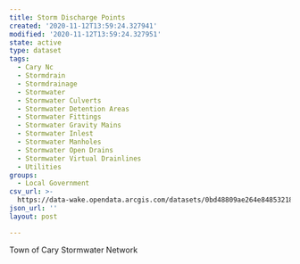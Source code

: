 ```yaml
---
title: Storm Discharge Points
created: '2020-11-12T13:59:24.327941'
modified: '2020-11-12T13:59:24.327951'
state: active
type: dataset
tags:
  - Cary Nc
  - Stormdrain
  - Stormdrainage
  - Stormwater
  - Stormwater Culverts
  - Stormwater Detention Areas
  - Stormwater Fittings
  - Stormwater Gravity Mains
  - Stormwater Inlest
  - Stormwater Manholes
  - Stormwater Open Drains
  - Stormwater Virtual Drainlines
  - Utilities
groups:
  - Local Government
csv_url: >-
  https://data-wake.opendata.arcgis.com/datasets/0bd48809ae264e848532188b893df894_34.csv?outSR=%7B%22latestWkid%22%3A3857%2C%22wkid%22%3A102100%7D
json_url: ''
layout: post

---
```

Town of Cary Stormwater Network
